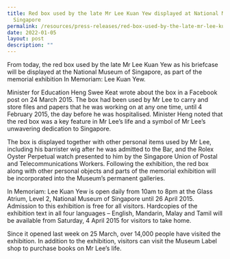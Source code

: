 ```yaml
---
title: Red box used by the late Mr Lee Kuan Yew displayed at National Museum of
  Singapore
permalink: /resources/press-releases/red-box-used-by-the-late-mr-lee-kuan-yew/
date: 2022-01-05
layout: post
description: ""
---
```

From today, the red box used by the late Mr Lee Kuan Yew as his briefcase will be displayed at the National Museum of Singapore, as part of the memorial exhibition In Memoriam: Lee Kuan Yew.

Minister for Education Heng Swee Keat wrote about the box in a Facebook post on 24 March 2015. The box had been used by Mr Lee to carry and store files and papers that he was working on at any one time, until 4 February 2015, the day before he was hospitalised. Minister Heng noted that the red box was a key feature in Mr Lee’s life and a symbol of Mr Lee’s unwavering dedication to Singapore.

The box is displayed together with other personal items used by Mr Lee, including his barrister wig after he was admitted to the Bar, and the Rolex Oyster Perpetual watch presented to him by the Singapore Union of Postal and Telecommunications Workers. Following the exhibition, the red box along with other personal objects and parts of the memorial exhibition will be incorporated into the Museum’s permanent galleries.

In Memoriam: Lee Kuan Yew is open daily from 10am to 8pm at the Glass Atrium, Level 2, National Museum of Singapore until 26 April 2015. Admission to this exhibition is free for all visitors. Hardcopies of the exhibition text in all four languages – English, Mandarin, Malay and Tamil will be available from Saturday, 4 April 2015 for visitors to take home.

Since it opened last week on 25 March, over 14,000 people have visited the exhibition. In addition to the exhibition, visitors can visit the Museum Label shop to purchase books on Mr Lee’s life.